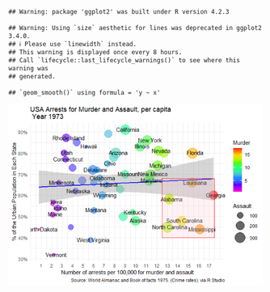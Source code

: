 
    ## Warning: package 'ggplot2' was built under R version 4.2.3

    ## Warning: Using `size` aesthetic for lines was deprecated in ggplot2 3.4.0.
    ## ℹ Please use `linewidth` instead.
    ## This warning is displayed once every 8 hours.
    ## Call `lifecycle::last_lifecycle_warnings()` to see where this warning was
    ## generated.

    ## `geom_smooth()` using formula = 'y ~ x'

![](USA_murders_assaults_1973_plot_files/figure-gfm/USA%20murder%20and%20assault-1.png)<!-- -->

